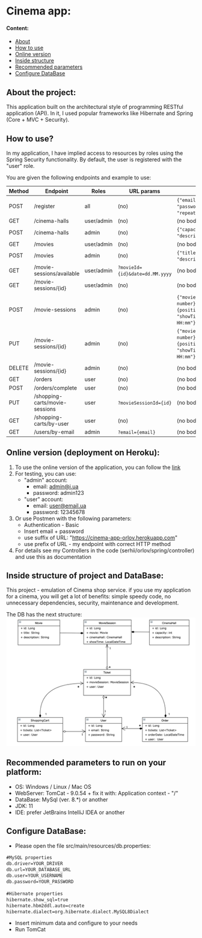 # Cinema app:

<a id="content"></a>
#### Content:  
- [About](#about)
- [How to use](#how-to-use)
- [Online version](#heroku)
- [Inside structure](#structure)
- [Recommended parameters](#requires)
- [Configure DataBase](#configureDB)

<a id="about"></a>
## About the project:
This application built on the architectural style of programming RESTful application (API).
In it, I used popular frameworks like Hibernate and Spring (Core + MVC + Security).

<a id="how-to-use"></a>
## How to use?
In my application, I have implied access to resources by roles using the Spring Security functionality. 
By default, the user is registered with the "user" role.

You are given the following endpoints and example to use:

Method | Endpoint | Roles | URL params | Body (JSON)
--- | --- | --- | --- | ---
POST | /register | all | (no) | ```{"email":"email@email.ua", "password":"12345678", "repeatPassword":"12345678"}```
GET | /cinema-halls | user/admin | (no) | (no body)
POST | /cinema-halls | admin | (no) | ```{"capacity":20, "description":"null"}```
GET | /movies | user/admin | (no) | (no body)
POST | /movies | admin | (no) | ```{"title":"not null", "description":"null"}```
GET | /movie-sessions/available | user/admin | ```?movieId={id}&date=dd.MM.yyyy``` | (no body)
GET | /movie-sessions/{id} | user/admin | (no) | (no body)
POST | /movie-sessions | admin | (no) | ```{"movieId":{positive number}, "cinemaHallId": {positive number}, "showTime": "dd.MM.yyyy HH:mm"}```
PUT | /movie-sessions/{id} | admin | (no) | ```{"movieId":{positive number}, "cinemaHallId": {positive number}, "showTime": "dd.MM.yyyy HH:mm"}```
DELETE | /movie-sessions/{id} | admin | (no) | (no body)
GET | /orders | user | (no) | (no body)
POST | /orders/complete | user | (no) | (no body)
PUT | /shopping-carts/movie-sessions | user | ```?movieSessionId={id}``` | (no body)
GET | /shopping-carts/by-user | user | (no) | (no body)
GET | /users/by-email | admin | ```?email={email}``` | (no body)


<a id="heroku"></a>
## Online version (deployment on Heroku):
1. To use the online version of the application, you can follow the [link](https://cinema-app-orlov.herokuapp.com/)
2. For testing, you can use: 
   - "admin" account: 
      * email: admin@i.ua 
      * password: admin123
   - "user" account:
      * email: user@email.ua
      * password: 12345678
4. Or use Postmen with the following parameters:
   - Authentication - Basic
   - Insert email + password
   - use suffix of URL: "https://cinema-app-orlov.herokuapp.com"
   - use prefix of URL - my endpoint with correct HTTP method
5. For details see my Controllers in the code (serhii/orlov/spring/controller) and use this as documentation


<a id="structure"></a>
## Inside structure of project and DataBase:
This project - emulation of Cinema shop service. if you use my application for a cinema, 
you will get a lot of benefits: simple speedy code, no unnecessary dependencies, security, maintenance and development. 

The DB has the next structure:
![CinemaAppStructure.png](CinemaAppStructure.png)


<a id="requires"></a>
## Recommended parameters to run on your platform:
- OS: Windows / Linux / Mac OS
- WebServer: TomCat - 9.0.54 + fix it with: Application context - "/"
- DataBase: MySql (ver. 8.*) or another 
- JDK: 11
- IDE: prefer JetBrains IntelliJ IDEA or another


<a id="configureDB"></a>
## Configure DataBase:
- Please open the file src/main/resources/db.properties:
```
#MySQL properties
db.driver=YOUR_DRIVER
db.url=YOUR_DATABASE_URL
db.user=YOUR_USERNAME
db.password=YOUR_PASSWORD

#Hibernate properties
hibernate.show_sql=true
hibernate.hbm2ddl.auto=create
hibernate.dialect=org.hibernate.dialect.MySQL8Dialect
```
- Insert minimum data and configure to your needs 
- Run TomCat
